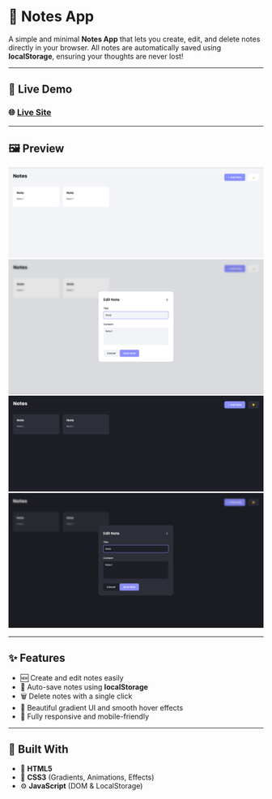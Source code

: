 # 📝 Notes App

A simple and minimal **Notes App** that lets you create, edit, and delete notes directly in your browser. All notes are automatically saved using **localStorage**, ensuring your thoughts are never lost!

---

## 🚀 Live Demo

### 🌐 [**Live Site**](https://sulimanxo1.github.io/Notes-App/)

---

## 🖼️ Preview

![Notes App Preview](/Image/preview1.png)
![Notes App Preview](/Image/preview2.png)
![Notes App Preview](/Image/preview3.png)
![Notes App Preview](/Image/preview4.png)

---

## ✨ Features

- 🆕 Create and edit notes easily
- 💾 Auto-save notes using **localStorage**
- 🗑️ Delete notes with a single click
- 🎨 Beautiful gradient UI and smooth hover effects
- 📱 Fully responsive and mobile-friendly

---

## 🧩 Built With

- 🧱 **HTML5**
- 🎨 **CSS3** (Gradients, Animations, Effects)
- ⚙️ **JavaScript** (DOM & LocalStorage)
